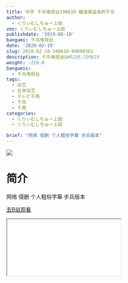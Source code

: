 ```yaml
---
title: 中字 千鸟电视台190610 瞄准奥运会的千鸟
author:
  - くりぃむしちゅー上田
zmz: くりぃむしちゅー上田
publishdate: '2019-06-10'
bangumi: 千鸟电视台
date: '2020-02-19'
slug: 2020-02-18-190610-89890362
description: 千鸟电视台&#8226;190610
weight: -219.0
bangumis:
  - 千鸟电视台
tags:
  - 综艺
  - 日本综艺
  - テレビ千鳥
  - 千鸟
  - 千鳥
categories:
  - くりぃむしちゅー上田
  - くりぃむしちゅー上田

brief: "网络 侵删 个人粗俗字幕 步兵版本"
---
```

![](https://raw.githubusercontent.com/tcgriffith/owaraisite/master/static/tmpimg/ec69ce73cb39ce75fe6af3074b57141069f1256d.jpg.480.jpg)
# 简介  
网络
侵删 个人粗俗字幕
步兵版本  

[去B站观看](https://www.bilibili.com/video/av89890362/)
<div class ="resp-container"><iframe class="testiframe" src="//player.bilibili.com/player.html?aid=89890362"", scrolling="no", allowfullscreen="true" > </iframe></div> 
